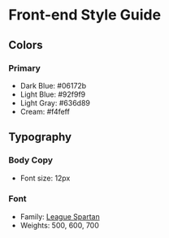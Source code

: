 # Front-end Style Guide

## Colors

### Primary

- Dark Blue: #06172b
- Light Blue: #92f9f9
- Light Gray: #636d89
- Cream: #f4feff

## Typography

### Body Copy

- Font size: 12px

### Font

- Family: [League Spartan](https://fonts.google.com/specimen/League+Spartan)
- Weights: 500, 600, 700
